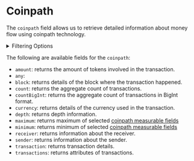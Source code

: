 
# Coinpath

The `coinpath` field allows us to retrieve detailed information about money flow using coinpath technology.

<details>
<summary>Filtering Options</summary>

Coinpath data can be filtered using following arguments:

- `currency`: Filter by the currency involved in the transaction.
- `date`: Filter by the date of the transaction.
- `depth`: Filter by the depth of the transaction.
- `initialAddress`: Filter by the initial address.
- `initialDate`: Filter by the initial date.
- `initialTime`: Filter by the initial time.
- `options`: Filter returned data by ordering, limiting, and constraining it.
- `receiver`: Filter by the receiver's address.
- `sender`: Filter by the sender's address.
- `time`: Filter by the time of the transaction.
  
</details>

The following are available fields for the `coinpath`:

- `amount`: returns the amount of tokens involved in the transaction.
- `any`:
- `block`: returns details of the block where the transaction happened.
- `count`: returns the aggregate count of transactions.
- `countBigInt`: returns the aggregate count of transactions in BigInt format.
- `currency`: returns details of the currency used in the transaction.
- `depth`: returns depth information.
- `maximum`: returns maximum of selected [coinpath measurable fields](/v1/docs/graphql-reference/objects/ethereum-coinpath)
- `minimum`: returns minimum of selected [coinpath measurable fields](/v1/docs/graphql-reference/objects/ethereum-coinpath)
- `receiver`: returns information about the receiver.
- `sender`: returns information about the sender.
- `transaction`:  returns transaction details.
- `transactions`: returns attributes of transactions.
